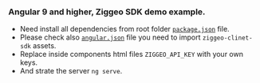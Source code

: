 ### Angular 9 and higher, Ziggeo SDK demo example.

- Need install all dependencies from root folder [`package.json`](https://github.com/Ziggeo/angular-ziggeo/blob/master/package.json#L48) file.
- Please check also [`angular.json`](https://github.com/Ziggeo/angular-ziggeo/blob/master/angular.json#L65) 
file you need to import `ziggeo-clinet-sdk` assets.
- Replace inside components html files `ZIGGEO_API_KEY` with your own keys.
- And strate the server `ng serve`.
